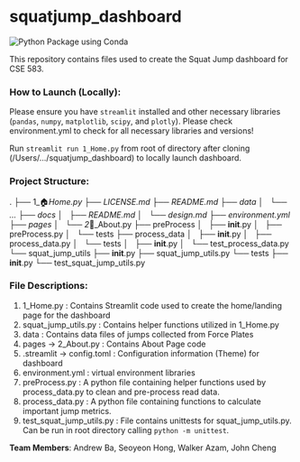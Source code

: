 # squatjump_dashboard
![Python Package using Conda](https://github.com/walkerazam/squatjump_dashboard/actions/workflows/python-package-conda.yml/badge.svg)

This repository contains files used to create the Squat Jump dashboard for CSE 583.

### How to Launch (Locally):

Please ensure you have `streamlit` installed and other necessary libraries (`pandas`, `numpy`, `matplotlib`, `scipy`, and `plotly`). Please check environment.yml to check for all necessary libraries and versions!

Run `streamlit run 1_Home.py` from root of directory after cloning (/Users/.../squatjump_dashboard) to locally launch dashboard.

### Project Structure:
.
├── 1_🏠_Home.py
├── LICENSE.md
├── README.md
├── data
│   └── ...
├── docs
│   ├── README.md
│   └── design.md
├── environment.yml
├── pages
│   └── 2_📑_About.py
├── preProcess
│   ├── __init__.py
│   ├── preProcess.py
│   └── tests
├── process_data
│   ├── __init__.py
│   ├── process_data.py
│   └── tests
│       ├── __init__.py
│       └── test_process_data.py
└── squat_jump_utils
    ├── __init__.py
    ├── squat_jump_utils.py
    └── tests
        ├── __init__.py
        └── test_squat_jump_utils.py

### File Descriptions:

1. 1_Home.py : Contains Streamlit code used to create the home/landing page for the dashboard
2. squat_jump_utils.py : Contains helper functions utilized in 1_Home.py
3. data : Contains data files of jumps collected from Force Plates
4. pages -> 2_About.py : Contains About Page code
5. .streamlit -> config.toml : Configuration information (Theme) for dashboard
6. environment.yml : virtual environment libraries
7. preProcess.py : A python file containing helper functions used by process_data.py to clean and pre-process read data.
8. process_data.py : A python file containing functions to calculate important jump metrics.
9. test_squat_jump_utils.py : File contains unittests for squat_jump_utils.py. Can be run in root directory calling `python -m unittest`.

**Team Members**: Andrew Ba, Seoyeon Hong, Walker Azam, John Cheng
